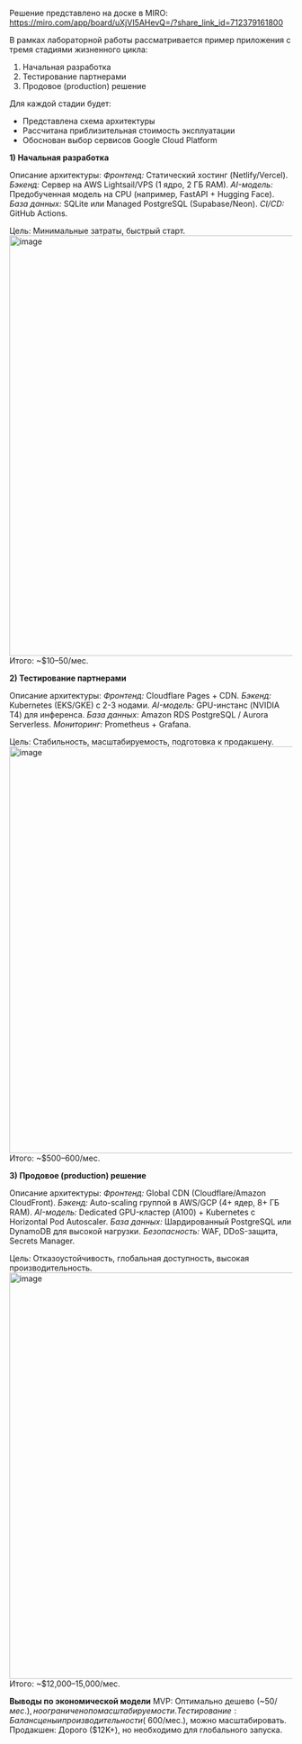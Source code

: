 Решение представлено на доске в MIRO: https://miro.com/app/board/uXjVI5AHevQ=/?share_link_id=712379161800

В рамках лабораторной работы рассматривается пример приложения с тремя стадиями жизненного цикла:

1) Начальная разработка
2) Тестирование партнерами
3) Продовое (production) решение

Для каждой стадии будет:
- Представлена схема архитектуры
- Рассчитана приблизительная стоимость эксплуатации
- Обоснован выбор сервисов Google Cloud Platform

**1) Начальная разработка**

Описание архитектуры:
_Фронтенд:_ Статический хостинг (Netlify/Vercel).
_Бэкенд:_ Сервер на AWS Lightsail/VPS (1 ядро, 2 ГБ RAM).
_AI-модель:_ Предобученная модель на CPU (например, FastAPI + Hugging Face).
_База данных:_ SQLite или Managed PostgreSQL (Supabase/Neon).
_CI/CD:_ GitHub Actions.

Цель: Минимальные затраты, быстрый старт.
<img width="747" alt="image" src="https://github.com/user-attachments/assets/332c5272-7201-4843-8a3f-914a398f6303" />
Итого: ~$10–50/мес.



**2) Тестирование партнерами**

Описание архитектуры:
_Фронтенд:_ Cloudflare Pages + CDN.
_Бэкенд:_ Kubernetes (EKS/GKE) с 2-3 нодами.
_AI-модель:_ GPU-инстанс (NVIDIA T4) для инференса.
_База данных:_ Amazon RDS PostgreSQL / Aurora Serverless.
_Мониторинг:_ Prometheus + Grafana.

Цель: Стабильность, масштабируемость, подготовка к продакшену.
<img width="723" alt="image" src="https://github.com/user-attachments/assets/a2265bfc-00ec-4703-bba5-02915af4d6cf" />
Итого: ~$500–600/мес.



**3) Продовое (production) решение**

Описание архитектуры:
_Фронтенд:_ Global CDN (Cloudflare/Amazon CloudFront).
_Бэкенд:_ Auto-scaling группой в AWS/GCP (4+ ядер, 8+ ГБ RAM).
_AI-модель:_ Dedicated GPU-кластер (A100) + Kubernetes с Horizontal Pod Autoscaler.
_База данных:_ Шардированный PostgreSQL или DynamoDB для высокой нагрузки.
_Безопасность:_ WAF, DDoS-защита, Secrets Manager.

Цель: Отказоустойчивость, глобальная доступность, высокая производительность.
<img width="722" alt="image" src="https://github.com/user-attachments/assets/c2f82c3d-c639-4bb0-a302-5ae37b8deddc" />
Итого: ~$12,000–15,000/мес.

**Выводы по экономической модели**
MVP: Оптимально дешево (~$50/мес.), но ограничено по масштабируемости.
Тестирование: Баланс цены и производительности (~$600/мес.), можно масштабировать.
Продакшен: Дорого ($12K+), но необходимо для глобального запуска.

